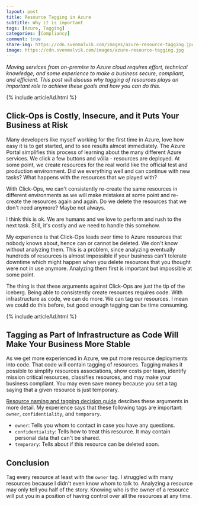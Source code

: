 ```yaml
---
layout: post
title: Resource Tagging in Azure
subtitle: Why it is important
tags: [Azure, Tagging]
categories: [Compliancy]
comment: true
share-img: https://cdn.svenmalvik.com/images/azure-resource-tagging.jpg
image: https://cdn.svenmalvik.com/images/azure-resource-tagging.jpg
---
```


*Moving services from on-premise to Azure cloud requires effort, technical knowledge, and some experience to make a business secure, compliant, and efficient. This post will discuss why tagging of resources plays an important role to achieve these goals and how you can do this.*

{% include articleAd.html %}

## Click-Ops is Costly, Insecure, and it Puts Your Business at Risk

Many developers like myself working for the first time in Azure, love how easy it is to get started, and to see results almost immediately. The Azure Portal simplifies this process of learning about the many different Azure services. We click a few buttons and vóila - resources are deployed. At some point, we create resources for the real world like the official test and production environment. Did we everything well and can continue with new tasks? What happens with the resources that we played with?

With Click-Ops, we can't consistently re-create the same resources in different environments as we will make mistakes at some point and re-create the resources again and again. Do we delete the resources that we don't need anymore? Maybe not always.

I think this is ok. We are humans and we love to perform and rush to the next task. Still, it's costly and we need to handle this somehow.

My experience is that Click-Ops leads over time to Azure resources that nobody knows about, hence can or cannot be deleted. We don't know without analyzing them. This is a problem, since analyzing eventually hundreds of resources is almost impossible if your business can't tolerate downtime which might happen when you delete resources that you thought were not in use anymore. Analyzing them first is important but impossible at some point.

The thing is that these arguments against Click-Ops are just the tip of the iceberg. Being able to consistently create resources requires code. With infrastructure as code, we can do more. We can tag our resources. I mean we could do this before, but good enough tagging can be time consuming.

{% include articleAd.html %}

## Tagging as Part of Infrastructure as Code Will Make Your Business More Stable

As we get more experienced in Azure, we put more resource deployments into code. That code will contain tagging of resources. Tagging makes it possible to simplify resources associations, show costs per team, identify mission critical resources, classifies resources, and may make your business compliant. You may even save money because you set a tag saying that a given resource is just temporary.

[Resource naming and tagging decision guide](https://docs.microsoft.com/en-us/azure/cloud-adoption-framework/decision-guides/resource-tagging/) descibes these arguments in more detail. My experience says that these following tags are important: `owner`, `confidentiality`, and `temporary`.

- `owner`: Tells you whom to contact in case you have any questions.
- `confidentiality`: Tells how to treat this resource. It may contain personal data that can't be shared.
- `temporary`: Tells about if this resource can be deleted soon.

## Conclusion

Tag every resource at least with the `owner` tag. I struggled with many resources because I didn't even know whom to talk to. Analyzing a resource may only tell you half of the story. Knowing who is the owner of a resource will put you in a position of having control over all the resources at any time.
